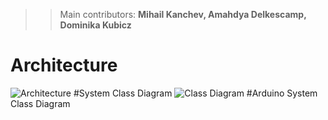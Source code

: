 >> Main contributors: **Mihail Kanchev, Amahdya Delkescamp, Dominika Kubicz**
# Architecture
![Architecture](https://i.imgur.com/B0XHQP4.jpg)
#System Class Diagram
![Class Diagram](https://i.imgur.com/Lj5W0nF.jpg)
#Arduino System Class Diagram


